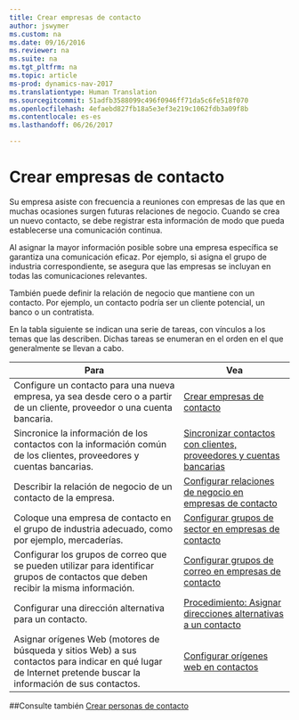 ```yaml
---
title: Crear empresas de contacto
author: jswymer
ms.custom: na
ms.date: 09/16/2016
ms.reviewer: na
ms.suite: na
ms.tgt_pltfrm: na
ms.topic: article
ms-prod: dynamics-nav-2017
ms.translationtype: Human Translation
ms.sourcegitcommit: 51adfb3588099c496f0946ff71da5c6fe518f070
ms.openlocfilehash: 4efaebd827fb18a5e3ef3e219c1062fdb3a09f8b
ms.contentlocale: es-es
ms.lasthandoff: 06/26/2017

---
```

# <a name="create-contact-companies"></a>Crear empresas de contacto
Su empresa asiste con frecuencia a reuniones con empresas de las que en muchas ocasiones surgen futuras relaciones de negocio. Cuando se crea un nuevo contacto, se debe registrar esta información de modo que pueda establecerse una comunicación continua.

Al asignar la mayor información posible sobre una empresa específica se garantiza una comunicación eficaz. Por ejemplo, si asigna el grupo de industria correspondiente, se asegura que las empresas se incluyan en todas las comunicaciones relevantes.

También puede definir la relación de negocio que mantiene con un contacto. Por ejemplo, un contacto podría ser un cliente potencial, un banco o un contratista.

En la tabla siguiente se indican una serie de tareas, con vínculos a los temas que las describen. Dichas tareas se enumeran en el orden en el que generalmente se llevan a cabo.

|Para |Vea |
|---|----|
|Configure un contacto para una nueva empresa, ya sea desde cero o a partir de un cliente, proveedor o una cuenta bancaria.|[Crear empresas de contacto](marketing-how-create-contact-companies.md)|
|Sincronice la información de los contactos con la información común de los clientes, proveedores y cuentas bancarias.|[Sincronizar contactos con clientes, proveedores y cuentas bancarias](marketing-synchronize-contacts-customers-vendors-bank-accounts.md)|
|Describir la relación de negocio de un contacto de la empresa.|[Configurar relaciones de negocio en empresas de contacto](marketing-business-relations.md)|
|Coloque una empresa de contacto en el grupo de industria adecuado, como por ejemplo, mercaderías.|[Configurar grupos de sector en empresas de contacto](marketing-industry-groups.md)|
|Configurar los grupos de correo que se pueden utilizar para identificar grupos de contactos que deben recibir la misma información.|[Configurar grupos de correo en empresas de contacto](marketing-mailing-groups.md)|
|Configurar una dirección alternativa para un contacto.|[Procedimiento: Asignar direcciones alternativas a un contacto](marketing-how-assign-alternative-address.md)|
|Asignar orígenes Web (motores de búsqueda y sitios Web) a sus contactos para indicar en qué lugar de Internet pretende buscar la información de sus contactos.|[Configurar orígenes web en contactos](marketing-web-sources.md)|

##<a name="see-also"></a>Consulte también
[Crear personas de contacto](marketing-create-contact-persons.md)

